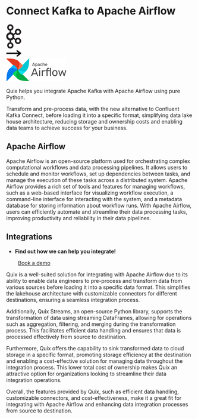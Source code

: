 # Connect Kafka to Apache Airflow

<div class="connect-images cards blog-grid-card" markdown>
<div>
<img src="../images/kafka_logo.png" width="40px" />
</div>
<div>
<img src="../images/arrow.svg" width="40px" />
</div>
<div>
<img src="./images/apache-airflow_1.jpg" />
</div>
</div>

Quix helps you integrate Apache Kafka with Apache Airflow using pure Python.

Transform and pre-process data, with the new alternative to Confluent Kafka Connect, before loading it into a specific format, simplifying data lake house architecture, reducing storage and ownership costs and enabling data teams to achieve success for your business.

## Apache Airflow

Apache Airflow is an open-source platform used for orchestrating complex computational workflows and data processing pipelines. It allows users to schedule and monitor workflows, set up dependencies between tasks, and manage the execution of these tasks across a distributed system. Apache Airflow provides a rich set of tools and features for managing workflows, such as a web-based interface for visualizing workflow execution, a command-line interface for interacting with the system, and a metadata database for storing information about workflow runs. With Apache Airflow, users can efficiently automate and streamline their data processing tasks, improving productivity and reliability in their data pipelines.

## Integrations

<div class="grid cards" markdown>

- __Find out how we can help you integrate!__

    <a class="md-button md-button--primary" href="https://share.hsforms.com/1iW0TmZzKQMChk0lxd_tGiw4yjw2?__hstc=175542013.2303933fbd746c0ac86d9ccbe9bc9100.1728383268831.1729603416735.1729620918855.31&__hssc=175542013.1.1729620918855&__hsfp=2132701734" target="_blank" style="margin:.5rem;">Book a demo</a>

</div>


Quix is a well-suited solution for integrating with Apache Airflow due to its ability to enable data engineers to pre-process and transform data from various sources before loading it into a specific data format. This simplifies the lakehouse architecture with customizable connectors for different destinations, ensuring a seamless integration process.

Additionally, Quix Streams, an open-source Python library, supports the transformation of data using streaming DataFrames, allowing for operations such as aggregation, filtering, and merging during the transformation process. This facilitates efficient data handling and ensures that data is processed effectively from source to destination.

Furthermore, Quix offers the capability to sink transformed data to cloud storage in a specific format, promoting storage efficiency at the destination and enabling a cost-effective solution for managing data throughout the integration process. This lower total cost of ownership makes Quix an attractive option for organizations looking to streamline their data integration operations.

Overall, the features provided by Quix, such as efficient data handling, customizable connectors, and cost-effectiveness, make it a great fit for integrating with Apache Airflow and enhancing data integration processes from source to destination.

